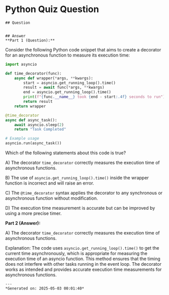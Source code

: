 # Python Quiz Question
    
    ## Question
    
    
    ## Answer
    **Part 1 (Question):**

Consider the following Python code snippet that aims to create a decorator for an asynchronous function to measure its execution time:

```python
import asyncio

def time_decorator(func):
    async def wrapper(*args, **kwargs):
        start = asyncio.get_running_loop().time()
        result = await func(*args, **kwargs)
        end = asyncio.get_running_loop().time()
        print(f"{func.__name__} took {end - start:.4f} seconds to run")
        return result
    return wrapper

@time_decorator
async def async_task():
    await asyncio.sleep(2)
    return "Task Completed"

# Example usage
asyncio.run(async_task())
```

Which of the following statements about this code is true?

A) The decorator `time_decorator` correctly measures the execution time of asynchronous functions.

B) The use of `asyncio.get_running_loop().time()` inside the wrapper function is incorrect and will raise an error.

C) The `@time_decorator` syntax applies the decorator to any synchronous or asynchronous function without modification.

D) The execution time measurement is accurate but can be improved by using a more precise timer.

**Part 2 (Answer):**

A) The decorator `time_decorator` correctly measures the execution time of asynchronous functions.

Explanation: The code uses `asyncio.get_running_loop().time()` to get the current time asynchronously, which is appropriate for measuring the execution time of an asyncio function. This method ensures that the timing does not interfere with other tasks running in the event loop. The decorator works as intended and provides accurate execution time measurements for asynchronous functions.
    
    ---
    *Generated on: 2025-05-03 00:01:40*
    
